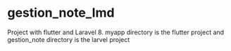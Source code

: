 # gestion_note_lmd
Project with flutter and Laravel 8.
myapp directory is the flutter project and 
gestion_note directory is the larvel project
